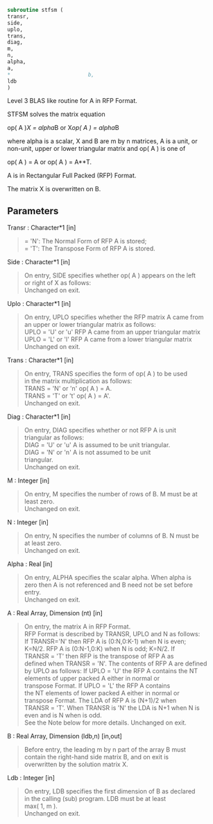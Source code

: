 ```fortran  
subroutine stfsm (  
transr,  
side,  
uplo,  
trans,  
diag,  
m,  
n,  
alpha,  
a,  
*                         b,  
ldb  
)  
```  
  
Level 3 BLAS like routine for A in RFP Format.  
  
STFSM  solves the matrix equation  
  
op( A )*X = alpha*B  or  X*op( A ) = alpha*B  
  
where alpha is a scalar, X and B are m by n matrices, A is a unit, or  
non-unit,  upper or lower triangular matrix  and  op( A )  is one  of  
  
op( A ) = A   or   op( A ) = A**T.  
  
A is in Rectangular Full Packed (RFP) Format.  
  
The matrix X is overwritten on B.  
  
## Parameters  
Transr : Character*1 [in]  
> = 'N':  The Normal Form of RFP A is stored;  
> = 'T':  The Transpose Form of RFP A is stored.  
  
Side : Character*1 [in]  
> On entry, SIDE specifies whether op( A ) appears on the left  
> or right of X as follows:  
> Unchanged on exit.  
  
Uplo : Character*1 [in]  
> On entry, UPLO specifies whether the RFP matrix A came from  
> an upper or lower triangular matrix as follows:  
> UPLO = 'U' or 'u' RFP A came from an upper triangular matrix  
> UPLO = 'L' or 'l' RFP A came from a  lower triangular matrix  
> Unchanged on exit.  
  
Trans : Character*1 [in]  
> On entry, TRANS  specifies the form of op( A ) to be used  
> in the matrix multiplication as follows:  
> TRANS  = 'N' or 'n'   op( A ) = A.  
> TRANS  = 'T' or 't'   op( A ) = A'.  
> Unchanged on exit.  
  
Diag : Character*1 [in]  
> On entry, DIAG specifies whether or not RFP A is unit  
> triangular as follows:  
> DIAG = 'U' or 'u'   A is assumed to be unit triangular.  
> DIAG = 'N' or 'n'   A is not assumed to be unit  
> triangular.  
> Unchanged on exit.  
  
M : Integer [in]  
> On entry, M specifies the number of rows of B. M must be at  
> least zero.  
> Unchanged on exit.  
  
N : Integer [in]  
> On entry, N specifies the number of columns of B.  N must be  
> at least zero.  
> Unchanged on exit.  
  
Alpha : Real [in]  
> On entry,  ALPHA specifies the scalar  alpha. When  alpha is  
> zero then  A is not referenced and  B need not be set before  
> entry.  
> Unchanged on exit.  
  
A : Real Array, Dimension (nt) [in]  
> On entry, the matrix A in RFP Format.  
> RFP Format is described by TRANSR, UPLO and N as follows:  
> If TRANSR='N' then RFP A is (0:N,0:K-1) when N is even;  
> K=N/2. RFP A is (0:N-1,0:K) when N is odd; K=N/2. If  
> TRANSR = 'T' then RFP is the transpose of RFP A as  
> defined when TRANSR = 'N'. The contents of RFP A are defined  
> by UPLO as follows: If UPLO = 'U' the RFP A contains the NT  
> elements of upper packed A either in normal or  
> transpose Format. If UPLO = 'L' the RFP A contains  
> the NT elements of lower packed A either in normal or  
> transpose Format. The LDA of RFP A is (N+1)/2 when  
> TRANSR = 'T'. When TRANSR is 'N' the LDA is N+1 when N is  
> even and is N when is odd.  
> See the Note below for more details. Unchanged on exit.  
  
B : Real Array, Dimension (ldb,n) [in,out]  
> Before entry,  the leading  m by n part of the array  B must  
> contain  the  right-hand  side  matrix  B,  and  on exit  is  
> overwritten by the solution matrix  X.  
  
Ldb : Integer [in]  
> On entry, LDB specifies the first dimension of B as declared  
> in  the  calling  (sub)  program.   LDB  must  be  at  least  
> max( 1, m ).  
> Unchanged on exit.  
  
